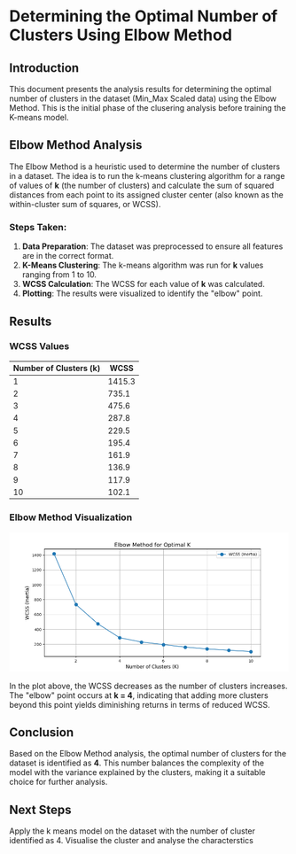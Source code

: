 # Determining the Optimal Number of Clusters Using Elbow Method

## Introduction
This document presents the analysis results for determining the optimal number of clusters in the dataset (Min_Max Scaled data) using the Elbow Method. This is the initial phase of the clusering analysis before training the K-means model. 

## Elbow Method Analysis

The Elbow Method is a heuristic used to determine the number of clusters in a dataset. The idea is to run the k-means clustering algorithm for a range of values of **k** (the number of clusters) and calculate the sum of squared distances from each point to its assigned cluster center (also known as the within-cluster sum of squares, or WCSS). 

### Steps Taken:
1. **Data Preparation**: The dataset was preprocessed to ensure all features are in the correct format.
2. **K-Means Clustering**: The k-means algorithm was run for **k** values ranging from 1 to 10.
3. **WCSS Calculation**: The WCSS for each value of **k** was calculated.
4. **Plotting**: The results were visualized to identify the "elbow" point.

## Results


### WCSS Values
| Number of Clusters (k)  | WCSS    |
|-------------------------|---------|
| 1                       | 1415.3  |
| 2                       | 735.1   |
| 3                       | 475.6   |
| 4                       | 287.8   |
| 5                       | 229.5   |
| 6                       | 195.4   |
| 7                       | 161.9   |
| 8                       | 136.9   |
| 9                       | 117.9   |
| 10                      | 102.1   |

### Elbow Method Visualization

![Elbow Method Visualization](../visualisations/elbow_plot.png)

In the plot above, the WCSS decreases as the number of clusters increases. The "elbow" point occurs at **k = 4**, indicating that adding more clusters beyond this point yields diminishing returns in terms of reduced WCSS.

## Conclusion
Based on the Elbow Method analysis, the optimal number of clusters for the dataset is identified as **4**. This number balances the complexity of the model with the variance explained by the clusters, making it a suitable choice for further analysis.

## Next Steps

Apply the k means model on the dataset with the number of cluster identified as 4.
Visualise the cluster and analyse the characterstics



